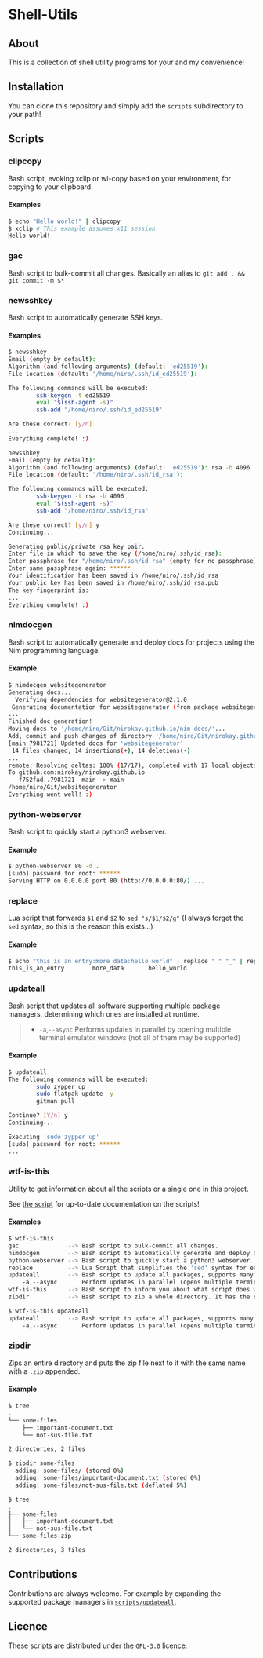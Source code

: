 # Shell-Utils

## About

This is a collection of shell utility programs for your and my convenience!

## Installation

You can clone this repository and simply add the `scripts` subdirectory to your path!

## Scripts

### clipcopy

Bash script, evoking xclip or wl-copy based on your environment, for copying to your clipboard.

#### Examples

```bash
$ echo "Hello world!" | clipcopy
$ xclip # This example assumes x11 session
Hello world!
```

### gac

Bash script to bulk-commit all changes. Basically an alias to `git add . && git commit -m $*`

### newsshkey

Bash script to automatically generate SSH keys.

#### Examples

```bash
$ newsshkey
Email (empty by default): 
Algorithm (and following arguments) (default: 'ed25519'): 
File location (default: '/home/niro/.ssh/id_ed25519'): 

The following commands will be executed:
        ssh-keygen -t ed25519
        eval "$(ssh-agent -s)"
        ssh-add "/home/niro/.ssh/id_ed25519"

Are these correct? [y/n] 
...
Everything complete! :)
```

```bash
newsshkey
Email (empty by default): 
Algorithm (and following arguments) (default: 'ed25519'): rsa -b 4096
File location (default: '/home/niro/.ssh/id_rsa'): 

The following commands will be executed:
        ssh-keygen -t rsa -b 4096
        eval "$(ssh-agent -s)"
        ssh-add "/home/niro/.ssh/id_rsa"

Are these correct? [y/n] y
Continuing...

Generating public/private rsa key pair.
Enter file in which to save the key (/home/niro/.ssh/id_rsa): 
Enter passphrase for "/home/niro/.ssh/id_rsa" (empty for no passphrase): ******
Enter same passphrase again: ******
Your identification has been saved in /home/niro/.ssh/id_rsa
Your public key has been saved in /home/niro/.ssh/id_rsa.pub
The key fingerprint is:
...
Everything complete! :)
```

### nimdocgen

Bash script to automatically generate and deploy docs for projects using the Nim programming
language.

#### Example

```bash
$ nimdocgen websitegenerator
Generating docs...
  Verifying dependencies for websitegenerator@2.1.0
 Generating documentation for websitegenerator (from package websitegenerator) using doc backend
...
Finished doc generation!
Moving docs to '/home/niro/Git/nirokay.github.io/nim-docs/'...
Add, commit and push changes of directory '/home/niro/Git/nirokay.github.io/nim-docs/websitegenerator' with git? [Y/n] y
[main 7981721] Updated docs for 'websitegenerator'
 14 files changed, 14 insertions(+), 14 deletions(-)
...
remote: Resolving deltas: 100% (17/17), completed with 17 local objects.
To github.com:nirokay/nirokay.github.io
   f752fad..7981721  main -> main
/home/niro/Git/websitegenerator
Everything went well! :)
```

### python-webserver

Bash script to quickly start a python3 webserver.

#### Example

```bash
$ python-webserver 80 -d .
[sudo] password for root: ******
Serving HTTP on 0.0.0.0 port 80 (http://0.0.0.0:80/) ...
```

### replace

Lua script that forwards `$1` and `$2` to `sed "s/$1/$2/g"` (I always forget the `sed` syntax, so
this is the reason this exists...)

#### Example

```bash
$ echo "this is an entry:more data:hello world" | replace " " "_" | replace ":" "\t"
this_is_an_entry        more_data       hello_world
```

### updateall

Bash script that updates all software supporting multiple package managers, determining which
ones are installed at runtime.

> * `-a`,`--async` Performs updates in parallel by opening multiple terminal emulator windows (not all of them may be supported)

#### Example

```bash
$ updateall
The following commands will be executed:
        sudo zypper up
        sudo flatpak update -y
        gitman pull

Continue? [Y/n] y
Continuing...

Executing 'sudo zypper up'
[sudo] password for root: ******
...
```

### wtf-is-this

Utility to get information about all the scripts or a single one in this project.

See [the script](scripts/updateall) for up-to-date documentation on the scripts!

#### Examples

```bash
$ wtf-is-this
gac              --> Bash script to bulk-commit all changes.
nimdocgen        --> Bash script to automatically generate and deploy docs for projects using the Nim programming language.
python-webserver --> Bash script to quickly start a python3 webserver.
replace          --> Lua Script that simplifies the 'sed' syntax for easy character replacement.
updateall        --> Bash script to update all packages, supports many package managers.
    -a,--async       Perform updates in parallel (opens multiple terminal windows, not all are supported)
wtf-is-this      --> Bash script to inform you about what script does what... THIS is it actually!!
zipdir           --> Bash script to zip a whole directory. It has the same name with only '.zip' appended.
```

```bash
$ wtf-is-this updateall
updateall        --> Bash script to update all packages, supports many package managers.
    -a,--async       Perform updates in parallel (opens multiple terminal windows, not all are supported)
```

### zipdir

Zips an entire directory and puts the zip file next to it with the same name with a `.zip`
appended.

#### Example

```bash
$ tree
.
└── some-files
    ├── important-document.txt
    └── not-sus-file.txt

2 directories, 2 files

$ zipdir some-files
  adding: some-files/ (stored 0%)
  adding: some-files/important-document.txt (stored 0%)
  adding: some-files/not-sus-file.txt (deflated 5%)

$ tree
.
├── some-files
│   ├── important-document.txt
│   └── not-sus-file.txt
└── some-files.zip

2 directories, 3 files
```

## Contributions

Contributions are always welcome. For example by expanding the supported package managers in
[`scripts/updateall`](scripts/updateall).

## Licence

These scripts are distributed under the `GPL-3.0` licence.
